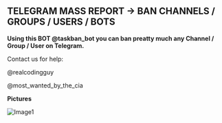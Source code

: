 ## TELEGRAM MASS REPORT -> BAN CHANNELS / GROUPS / USERS / BOTS


**Using this BOT @taskban_bot you can ban preatty much any Channel / Group / User on Telegram.**

Contact us for help:

@realcodingguy

@most_wanted_by_the_cia

**Pictures**

![Image1](https://i.imgur.com/3U22twM.png)

